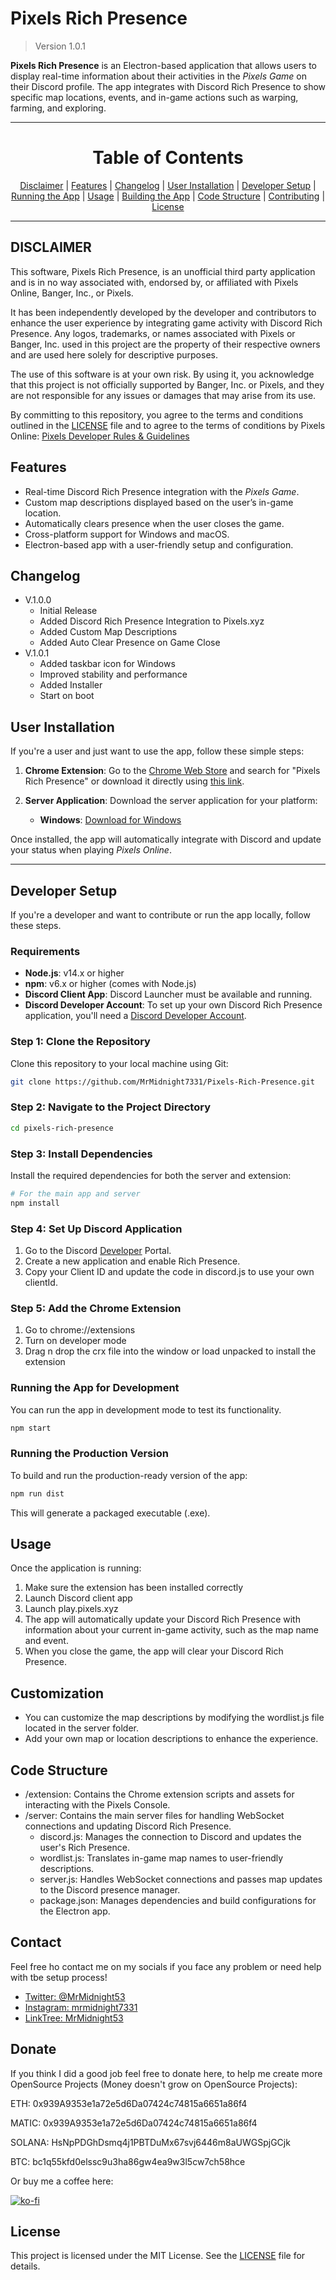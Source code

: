 # **Pixels Rich Presence**
> Version 1.0.1

**Pixels Rich Presence** is an Electron-based application that allows users to display real-time information about their activities in the *Pixels Game* on their Discord profile. The app integrates with Discord Rich Presence to show specific map locations, events, and in-game actions such as warping, farming, and exploring.

---

<div align="center"><h1>Table of Contents</h1></div>
<p align="center">
  <a href="#disclaimer">Disclaimer</a> |
  <a href="#features">Features</a> |
  <a href="#changelog">Changelog</a> |
  <a href="#user-installation">User Installation</a> |
  <a href="#developer-setup">Developer Setup</a> |
  <a href="#running-the-app">Running the App</a> |
  <a href="#usage">Usage</a> |
  <a href="#building-the-app">Building the App</a> |
  <a href="#code-structure">Code Structure</a> |
  <a href="#contributing">Contributing</a> |
  <a href="#license">License</a>
</p>


---
## **DISCLAIMER**

This software, Pixels Rich Presence, is an unofficial third party application and is in no way associated with, endorsed by, or affiliated with Pixels Online, Banger, Inc., or Pixels.

It has been independently developed by the developer and contributors to enhance the user experience by integrating game activity with Discord Rich Presence. Any logos, trademarks, or names associated with Pixels or Banger, Inc. used in this project are the property of their respective owners and are used here solely for descriptive purposes.

The use of this software is at your own risk. By using it, you acknowledge that this project is not officially supported by Banger, Inc. or Pixels, and they are not responsible for any issues or damages that may arise from its use.

By committing to this repository, you agree to the terms and conditions outlined in the [LICENSE](LICENSE) file and to agree to the terms of conditions by Pixels Online: [Pixels Developer Rules & Guidelines
](https://docs.google.com/document/d/1A5RF31Oeu0lixM8zj165_0UClVs3LvDGpo9Tney-WIw/edit?tab=t.0#heading=h.cp8iiejgbvpz)
 
## **Features**
- Real-time Discord Rich Presence integration with the *Pixels Game*.
- Custom map descriptions displayed based on the user’s in-game location.
- Automatically clears presence when the user closes the game.
- Cross-platform support for Windows and macOS.
- Electron-based app with a user-friendly setup and configuration.

## **Changelog**
- V.1.0.0
  - Initial Release
  - Added Discord Rich Presence Integration to Pixels.xyz
  - Added Custom Map Descriptions
  - Added Auto Clear Presence on Game Close
- V.1.0.1
  - Added taskbar icon for Windows
  - Improved stability and performance
  - Added Installer
  - Start on boot

## **User Installation**
If you're a user and just want to use the app, follow these simple steps:

1. **Chrome Extension**: Go to the [Chrome Web Store](https://chrome.google.com/webstore) and search for "Pixels Rich Presence" or download it directly using [this link](https://your-link-to-chrome-store).

2. **Server Application**: Download the server application for your platform:
    - **Windows**: [Download for Windows](https://github.com/MrMidnight7331/Pixels-Rich-Presence/releases)

Once installed, the app will automatically integrate with Discord and update your status when playing *Pixels Online*.

---

## **Developer Setup**
If you're a developer and want to contribute or run the app locally, follow these steps.

### **Requirements**
- **Node.js**: v14.x or higher
- **npm**: v6.x or higher (comes with Node.js)
- **Discord Client App**: Discord Launcher must be available and running.
- **Discord Developer Account**: To set up your own Discord Rich Presence application, you'll need a [Discord Developer Account](https://discord.com/developers/applications).

### **Step 1: Clone the Repository**
Clone this repository to your local machine using Git:
```bash
git clone https://github.com/MrMidnight7331/Pixels-Rich-Presence.git
```

### **Step 2: Navigate to the Project Directory**
```bash
cd pixels-rich-presence
```

### **Step 3: Install Dependencies**
Install the required dependencies for both the server and extension:
```bash
# For the main app and server
npm install
```
### **Step 4: Set Up Discord Application**
1. Go to the Discord [Developer](https://discord.com/developers/) Portal.
2. Create a new application and enable Rich Presence.
3. Copy your Client ID and update the code in discord.js to use your own clientId.

### **Step 5: Add the Chrome Extension**
1. Go to chrome://extensions
2. Turn on developer mode
3. Drag n drop the crx file into the window or load unpacked to install the extension

### **Running the App for Development**
You can run the app in development mode to test its functionality.

```bash
npm start
```

### **Running the Production Version**
To build and run the production-ready version of the app:
```bash
npm run dist
```
This will generate a packaged executable (.exe).

## **Usage**
Once the application is running:

1. Make sure the extension has been installed correctly
2. Launch Discord client app
3. Launch play.pixels.xyz
4. The app will automatically update your Discord Rich Presence with information about your current in-game activity, such as the map name and event.
5. When you close the game, the app will clear your Discord Rich Presence.

## **Customization**
- You can customize the map descriptions by modifying the wordlist.js file located in the server folder.
- Add your own map or location descriptions to enhance the experience.

 ## **Code Structure**
- /extension: Contains the Chrome extension scripts and assets for interacting with the Pixels Console.
- /server: Contains the main server files for handling WebSocket connections and updating Discord Rich Presence.
  - discord.js: Manages the connection to Discord and updates the user's Rich Presence.
  - wordlist.js: Translates in-game map names to user-friendly descriptions.
  - server.js: Handles WebSocket connections and passes map updates to the Discord presence manager.
  - package.json: Manages dependencies and build configurations for the Electron app.

## **Contact**
Feel free ho contact me on my socials if you face any problem or need help with tbe setup process!

- [Twitter: @MrMidnight53](https://twitter.com/MrMidnight53)
- [Instagram: mrmidnight7331](https://www.instagram.com/mrmidnight7331)
- [LinkTree: MrMidnight53](https://linktr.ee/MrMidnight53)

## **Donate**
If you think I did a good job feel free to donate here, to help me create more OpenSource Projects (Money doesn't grow on OpenSource Projects):

ETH: 0x939A9353e1a72e5d6Da07424c74815a6651a86f4

MATIC: 0x939A9353e1a72e5d6Da07424c74815a6651a86f4

SOLANA: HsNpPDGhDsmq4j1PBTDuMx67svj6446m8aUWGSpjGCjk

BTC: bc1q55kfd0elssc9u3ha86gw4ea9w3l5cw7ch58hce

Or buy me a coffee here:

[![ko-fi](https://ko-fi.com/img/githubbutton_sm.svg)](https://ko-fi.com/S6S7NRQSG)

## **License**
  This project is licensed under the MIT License. See the [LICENSE](LICENSE) file for details.
